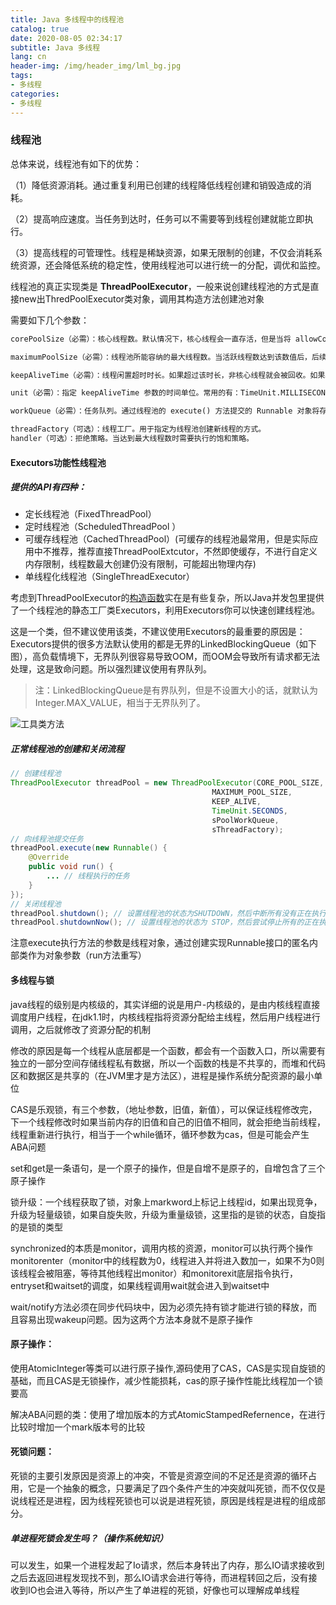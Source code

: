 ```yaml
---
title: Java 多线程中的线程池
catalog: true
date: 2020-08-05 02:34:17
subtitle: Java 多线程
lang: cn
header-img: /img/header_img/lml_bg.jpg
tags:
- 多线程
categories:
- 多线程
---
```


### 线程池

总体来说，线程池有如下的优势：

（1）降低资源消耗。通过重复利用已创建的线程降低线程创建和销毁造成的消耗。

（2）提高响应速度。当任务到达时，任务可以不需要等到线程创建就能立即执行。

（3）提高线程的可管理性。线程是稀缺资源，如果无限制的创建，不仅会消耗系统资源，还会降低系统的稳定性，使用线程池可以进行统一的分配，调优和监控。

线程池的真正实现类是 **ThreadPoolExecutor**，一般来说创建线程池的方式是直接new出ThredPoolExecutor类对象，调用其构造方法创建池对象

需要如下几个参数：

```txt
corePoolSize（必需）：核心线程数。默认情况下，核心线程会一直存活，但是当将 allowCoreThreadTimeout 设置为 true 时，核心线程也会超时回收。

maximumPoolSize（必需）：线程池所能容纳的最大线程数。当活跃线程数达到该数值后，后续的新任务将会阻塞。

keepAliveTime（必需）：线程闲置超时时长。如果超过该时长，非核心线程就会被回收。如果将 allowCoreThreadTimeout 设置为 true 时，核心线程也会超时回收。

unit（必需）：指定 keepAliveTime 参数的时间单位。常用的有：TimeUnit.MILLISECONDS（毫秒）、TimeUnit.SECONDS（秒）、TimeUnit.MINUTES（分）。

workQueue（必需）：任务队列。通过线程池的 execute() 方法提交的 Runnable 对象将存储在该参数中。其采用阻塞队列实现。

threadFactory（可选）：线程工厂。用于指定为线程池创建新线程的方式。
handler（可选）：拒绝策略。当达到最大线程数时需要执行的饱和策略。

```





#### Executors功能性线程池

##### 提供的API有四种：

- 定长线程池（FixedThreadPool）
- 定时线程池（ScheduledThreadPool ）
- 可缓存线程池（CachedThreadPool）(可缓存的线程池最常用，但是实际应用中不推荐，推荐直接ThreadPoolExtcutor，不然即使缓存，不进行自定义内存限制，线程数最大创建仍没有限制，可能超出物理内存)
- 单线程化线程池（SingleThreadExecutor）

考虑到ThreadPoolExecutor的[构造函数](https://so.csdn.net/so/search?q=构造函数&spm=1001.2101.3001.7020)实在是有些复杂，所以Java并发包里提供了一个线程池的静态工厂类Executors，利用Executors你可以快速创建线程池。

这是一个类，但不建议使用该类，不建议使用Executors的最重要的原因是：Executors提供的很多方法默认使用的都是无界的LinkedBlockingQueue（如下图），高负载情境下，无界队列很容易导致OOM，而OOM会导致所有请求都无法处理，这是致命问题。所以强烈建议使用有界队列。

> 注：LinkedBlockingQueue是有界队列，但是不设置大小的话，就默认为Integer.MAX_VALUE，相当于无界队列了。



![工具类方法](https://img-blog.csdnimg.cn/20200319153306281.png?x-oss-process=image/watermark,type_ZmFuZ3poZW5naGVpdGk,shadow_10,text_aHR0cHM6Ly9ibG9nLmNzZG4ubmV0L0hlbnJ5X0xpbl9XaW5k,size_16,color_FFFFFF,t_70)

##### 正常线程池的创建和关闭流程

```java
// 创建线程池
ThreadPoolExecutor threadPool = new ThreadPoolExecutor(CORE_POOL_SIZE,
                                             MAXIMUM_POOL_SIZE,
                                             KEEP_ALIVE,
                                             TimeUnit.SECONDS,
                                             sPoolWorkQueue,
                                             sThreadFactory);
// 向线程池提交任务
threadPool.execute(new Runnable() {
    @Override
    public void run() {
        ... // 线程执行的任务
    }
});
// 关闭线程池
threadPool.shutdown(); // 设置线程池的状态为SHUTDOWN，然后中断所有没有正在执行任务的线程
threadPool.shutdownNow(); // 设置线程池的状态为 STOP，然后尝试停止所有的正在执行或暂停任务的线程，并返回等待执行任务的列表
```

注意execute执行方法的参数是线程对象，通过创建实现Runnable接口的匿名内部类作为对象参数（run方法重写）



#### 多线程与锁

java线程的级别是内核级的，其实详细的说是用户-内核级的，是由内核线程直接调度用户线程，在jdk1.1时，内核线程指将资源分配给主线程，然后用户线程进行调用，之后就修改了资源分配的机制

修改的原因是每一个线程从底层都是一个函数，都会有一个函数入口，所以需要有独立的一部分空间存储线程私有数据，所以一个函数的栈是不共享的，而堆和代码区和数据区是共享的（在JVM里才是方法区），进程是操作系统分配资源的最小单位

CAS是乐观锁，有三个参数，（地址参数，旧值，新值），可以保证线程修改完，下一个线程修改时如果当前内存的旧值和自己的旧值不相同，就会拒绝当前线程，线程重新进行执行，相当于一个while循环，循环参数为cas，但是可能会产生ABA问题

set和get是一条语句，是一个原子的操作，但是自增不是原子的，自增包含了三个原子操作

锁升级：一个线程获取了锁，对象上markword上标记上线程id，如果出现竞争，升级为轻量级锁，如果自旋失败，升级为重量级锁，这里指的是锁的状态，自旋指的是锁的类型

synchronized的本质是monitor，调用内核的资源，monitor可以执行两个操作monitorenter（monitor中的线程数为0，线程进入并将进入数加一，如果不为0则该线程会被阻塞，等待其他线程出monitor）和monitorexit底层指令执行，entryset和waitset的调度，如果线程调用wait就会进入到waitset中

wait/notify方法必须在同步代码块中，因为必须先持有锁才能进行锁的释放，而且容易出现wakeup问题。因为这两个方法本身就不是原子操作

#### 原子操作：

使用AtomicInteger等类可以进行原子操作,源码使用了CAS，CAS是实现自旋锁的基础，而且CAS是无锁操作，减少性能损耗，cas的原子操作性能比线程加一个锁要高

解决ABA问题的类：使用了增加版本的方式AtomicStampedRefernence，在进行比较时增加一个mark版本号的比较

#### 死锁问题：

死锁的主要引发原因是资源上的冲突，不管是资源空间的不足还是资源的循环占用，它是一个抽象的概念，只要满足了四个条件产生的冲突就叫死锁，而不仅仅是说线程还是进程，因为线程死锁也可以说是进程死锁，原因是线程是进程的组成部分。

##### 单进程死锁会发生吗？（操作系统知识）

可以发生，如果一个进程发起了Io请求，然后本身转出了内存，那么IO请求接收到之后去返回进程发现找不到，那么IO请求会进行等待，而进程转回之后，没有接收到IO也会进入等待，所以产生了单进程的死锁，好像也可以理解成单线程
